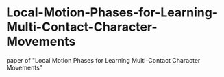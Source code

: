 # Local-Motion-Phases-for-Learning-Multi-Contact-Character-Movements
paper of "Local Motion Phases for Learning Multi-Contact Character Movements"
